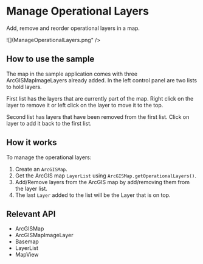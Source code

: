 # Manage Operational Layers

Add, remove and reorder operational layers in a map.

![](ManageOperationalLayers.png" />

## How to use the sample

The map in the sample application comes with three ArcGISMapImageLayers already added. In the left control panel are two lists to hold layers.

First list has the layers that are currently part of the map. Right click on the layer to remove it or left click on the layer to move it to the top.

Second list has layers that have been removed from the first list. Click on layer to add it back to the first list.

## How it works

To manage the operational layers:

1.  Create an `ArcGISMap`.
2.  Get the ArcGIS map `LayerList` using `ArcGISMap.getOperationalLayers()`.
3.  Add/Remove layers from the ArcGIS map by add/removing them from the layer list.
4.  The last `Layer` added to the list will be the Layer that is on top.

## Relevant API

*   ArcGISMap
*   ArcGISMapImageLayer
*   Basemap
*   LayerList
*   MapView
